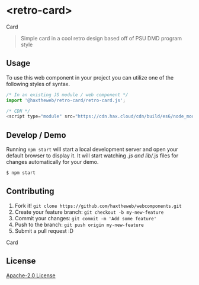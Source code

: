 # &lt;retro-card&gt;

Card
> Simple card in a cool retro design based off of PSU DMD program style

## Usage
To use this web component in your project you can utilize one of the following styles of syntax.

```js
/* In an existing JS module / web component */
import '@haxtheweb/retro-card/retro-card.js';

/* CDN */
<script type="module" src="https://cdn.hax.cloud/cdn/build/es6/node_modules/@haxtheweb/retro-card/retro-card.js"></script>
```

## Develop / Demo
Running `npm start` will start a local development server and open your default browser to display it. It will start watching *.js and lib/*.js files for changes automatically for your demo.
```bash
$ npm start
```


## Contributing

1. Fork it! `git clone https://github.com/haxtheweb/webcomponents.git`
2. Create your feature branch: `git checkout -b my-new-feature`
3. Commit your changes: `git commit -m 'Add some feature'`
4. Push to the branch: `git push origin my-new-feature`
5. Submit a pull request :D

Card

## License
[Apache-2.0 License](http://opensource.org/licenses/Apache-2.0)
